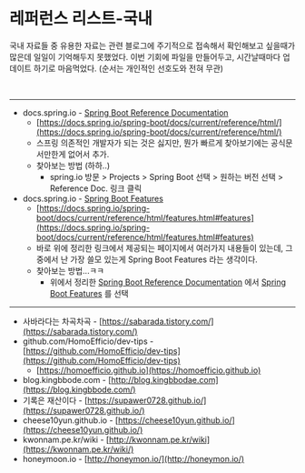 # 레퍼런스 리스트-국내

국내 자료들 중 유용한 자료는 관련 블로그에 주기적으로 접속해서 확인해보고 싶을때가 많은데 일일이 기억해두지 못했었다. 이번 기회에 파일을 만들어두고, 시간날때마다 업데이트 하기로 마음먹었다. (순서는 개인적인 선호도와 전혀 무관)<br>

<br>

---

- docs.spring.io - [Spring Boot Reference Documentation](https://docs.spring.io/spring-boot/docs/current/reference/html/)
  - [https://docs.spring.io/spring-boot/docs/current/reference/html/](https://docs.spring.io/spring-boot/docs/current/reference/html/)
  - 스프링 의존적인 개발자가 되는 것은 싫지만, 뭔가 빠르게 찾아보기에는 공식문서만한게 없어서 추가.
  - 찾아보는 방법 (하하..)
    - spring.io 방문 > Projects > Spring Boot 선택 > 원하는 버전 선택 > Reference Doc. 링크 클릭
- docs.spring.io - [Spring Boot Features](https://docs.spring.io/spring-boot/docs/current/reference/html/features.html#features)
  - [https://docs.spring.io/spring-boot/docs/current/reference/html/features.html#features](https://docs.spring.io/spring-boot/docs/current/reference/html/features.html#features)
  - 바로 위에 정리한 링크에서 제공되는 페이지에서 여러가지 내용들이 있는데, 그 중에서 난 가장 쓸모 있는게 Spring Boot Features 라는 생각이다.
  - 찾아보는 방법...ㅋㅋ
    - 위에서 정리한 [Spring Boot Reference Documentation](https://docs.spring.io/spring-boot/docs/current/reference/html/) 에서 [Spring Boot Features](https://docs.spring.io/spring-boot/docs/current/reference/html/features.html#features) 를 선택



---

- 사바라다는 차곡차곡 - [https://sabarada.tistory.com/](https://sabarada.tistory.com/)
- github.com/HomoEfficio/dev-tips - [https://github.com/HomoEfficio/dev-tips](https://github.com/HomoEfficio/dev-tips)
  - [https://homoefficio.github.io](https://homoefficio.github.io)
- blog.kingbbode.com - [http://blog.kingbbodae.com](https://blog.kingbbode.com/)
- 기록은 재산이다 - [https://supawer0728.github.io/](https://supawer0728.github.io/)
- cheese10yun.github.io - [https://cheese10yun.github.io/](https://cheese10yun.github.io/)
- kwonnam.pe.kr/wiki - [http://kwonnam.pe.kr/wiki](https://kwonnam.pe.kr/wiki/)
- honeymoon.io - [http://honeymon.io/](http://honeymon.io/)







